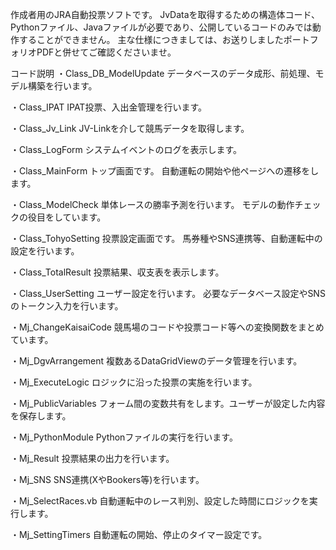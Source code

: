 作成者用のJRA自動投票ソフトです。
JvDataを取得するための構造体コード、Pythonファイル、Javaファイルが必要であり、公開しているコードのみでは動作することができません。
主な仕様につきましては、お送りしましたポートフォリオPDFと併せてご確認くださいませ。

コード説明
・Class_DB_ModelUpdate
データベースのデータ成形、前処理、モデル構築を行います。

・Class_IPAT
IPAT投票、入出金管理を行います。

・Class_Jv_Link
JV-Linkを介して競馬データを取得します。

・Class_LogForm
システムイベントのログを表示します。

・Class_MainForm
トップ画面です。
自動運転の開始や他ページへの遷移をします。

・Class_ModelCheck
単体レースの勝率予測を行います。
モデルの動作チェックの役目をしています。

・Class_TohyoSetting
投票設定画面です。
馬券種やSNS連携等、自動運転中の設定を行います。

・Class_TotalResult
投票結果、収支表を表示します。

・Class_UserSetting
ユーザー設定を行います。
必要なデータベース設定やSNSのトークン入力を行います。

・Mj_ChangeKaisaiCode
競馬場のコードや投票コード等への変換関数をまとめています。

・Mj_DgvArrangement
複数あるDataGridViewのデータ管理を行います。

・Mj_ExecuteLogic
ロジックに沿った投票の実施を行います。

・Mj_PublicVariables
フォーム間の変数共有をします。ユーザーが設定した内容を保存します。

・Mj_PythonModule
Pythonファイルの実行を行います。

・Mj_Result
投票結果の出力を行います。

・Mj_SNS
SNS連携(XやBookers等)を行います。

・Mj_SelectRaces.vb
自動運転中のレース判別、設定した時間にロジックを実行します。

・Mj_SettingTimers
自動運転の開始、停止のタイマー設定です。
